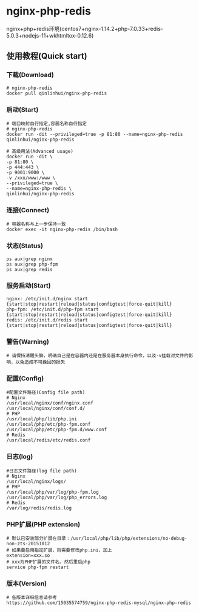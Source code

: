 # nginx-php-redis
nginx+php+redis环境(centos7+nginx-1.14.2+php-7.0.33+redis-5.0.3+nodejs-11+wkhtmltox-0.12.6)

## 使用教程(Quick start)
### 下载(Download)
```
# nginx-php-redis 
docker pull qinlinhui/nginx-php-redis
```
### 启动(Start)
```
# 端口映射自行指定,容器名称自行指定
# nginx-php-redis
docker run -dit --privileged=true -p 81:80 --name=nginx-php-redis qinlinhui/nginx-php-redis

# 高级用法(Advanced usage)
docker run -dit \
-p 81:80 \
-p 444:443 \
-p 9001:9000 \
-v /xxx/www:/www \
--privileged=true \
--name=nginx-php-redis \
qinlinhui/nginx-php-redis
```
### 连接(Connect)
```
# 容器名称与上一步保持一致
docker exec -it nginx-php-redis /bin/bash
```
### 状态(Status)
```
ps aux|grep nginx
ps aux|grep php-fpm
ps aux|grep redis
```
### 服务启动(Start)
```
nginx: /etc/init.d/nginx start {start|stop|restart|reload|status|configtest|force-quit|kill}
php-fpm: /etc/init.d/php-fpm start {start|stop|restart|reload|status|configtest|force-quit|kill}
redis: /etc/init.d/redis start {start|stop|restart|reload|status|configtest|force-quit|kill}
```
### 警告(Warning)
```
# 请保持清醒头脑，明确自己是在容器内还是在服务器本身执行命令，以及-v挂载对文件的影响，以免造成不可挽回的损失
```
### 配置(Config)
```
#配置文件路径(Config file path)
# Nginx
/usr/local/nginx/conf/nginx.conf
/usr/local/nginx/conf/conf.d/
# PHP
/usr/local/php/lib/php.ini
/usr/local/php/etc/php-fpm.conf
/usr/local/php/etc/php-fpm.d/www.conf
# Redis
/usr/local/redis/etc/redis.conf
```
### 日志(log)
```
#日志文件路径(log file path)
# Nginx
/usr/local/nginx/logs/
# PHP
/usr/local/php/var/log/php-fpm.log
/usr/local/php/var/log/php_errors.log
# Redis
/var/log/redis/redis.log
```

### PHP扩展(PHP extension)
```
# 默认已安装部分扩展在目录：/usr/local/php/lib/php/extensions/no-debug-non-zts-20151012
# 如果要启用指定扩展，则需要修改php.ini，加上
extension=xxx.so
# xxx为PHP扩展的文件名，然后重启php
service php-fpm restart
```
### 版本(Version)
```
# 各版本详细信息请参考
https://github.com/15035574759/nginx-php-redis-mysql/nginx-php-redis
```
